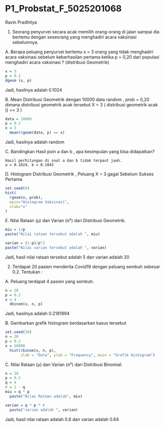 # P1_Probstat_F_5025201068
Ravin Pradhitya

1. Seorang penyurvei secara acak memilih orang-orang di jalan sampai dia bertemu dengan
seseorang yang menghadiri acara vaksinasi sebelumnya.

A.  Berapa peluang penyurvei bertemu x = 3 orang yang tidak menghadiri acara vaksinasi
sebelum keberhasilan pertama ketika p = 0,20 dari populasi menghadiri acara vaksinasi ?
(distribusi Geometrik)

```r
x = 3
p = 0.2
dgeom (x, p)
```
Jadi, hasilnya adalah 0.1024

B. Mean Distribusi Geometrik dengan 10000 data random , prob = 0,20 dimana distribusi
geometrik acak tersebut X = 3 ( distribusi geometrik acak () == 3 )

```r
data = 10000
p = 0.2
x = 3
  mean(rgeom(data, p) == x)
```
Jadi, hasilnya adalah random

C. Bandingkan Hasil poin a dan b , apa kesimpulan yang bisa didapatkan?

```
Hasil perhitungan di soal a dan b tidak terpaut jauh.
a = 0.1024, b = 0.1043
```

D. Histogram Distribusi Geometrik , Peluang X = 3 gagal Sebelum Sukses Pertama

```r
set.seed(0)
hist(
  rgeom(x, prob),
  main="Histogram Vaksinasi",
  xlab="x"
)
```

E. Nilai Rataan (μ) dan Varian (σ²) dari Distribusi Geometrik.

```r
miu = 1/p
paste("Nilai rataan tersebut adalah ", miu)

varian = (1-p)/p^2
paste("Nilai varian tersebut adalah ", varian)
```
Jadi, hasil nilai rataan tersebut adalah 5 dan varian adalah 20

2. Terdapat 20 pasien menderita Covid19 dengan peluang sembuh sebesar 0.2. Tentukan :

A. Peluang terdapat 4 pasien yang sembuh.

```r
n = 20
p = 0.2
x = 4
  dbinom(x, n, p)
```
Jadi, hasilnya adalah 0.2181994

B. Gambarkan grafik histogram berdasarkan kasus tersebut

```r
set.seed(10)
n = 20
p = 0.2
x = 10000
  hist(rbinom(x, n, p), 
       xlab = "Data", ylab = "Frequency", main = "Grafik Histogram")
```

C. Nilai Rataan (μ) dan Varian (σ²) dari  Distribusi Binomial.

```r
n = 20
p = 0.2
q = 4
r = 1 - q
miu = q * p 
  paste("Nilai Rataan adalah", miu)

varian = q * p * r
  paste("varian adalah ", varian)
```
Jadi, hasil nilai rataan adalah 0.8 dan varian adalah 0.64

